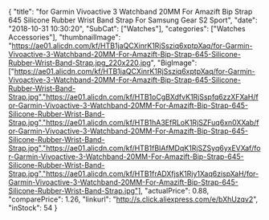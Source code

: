 {
	"title": "for Garmin Vivoactive 3 Watchband 20MM For Amazift Bip Strap   645 Silicone Rubber Wrist Band Strap For Samsung Gear S2 Sport",
	"date": "2018-10-31 10:30:20",
	"SubCat": ["Watches"],
	"categories": ["Watches Accessories"],
	"thumbnailImage": "https://ae01.alicdn.com/kf/HTB1jaQCXinrK1RjSsziq6xptpXaq/for-Garmin-Vivoactive-3-Watchband-20MM-For-Amazift-Bip-Strap-645-Silicone-Rubber-Wrist-Band-Strap.jpg_220x220.jpg",
	"BigImage": ["https://ae01.alicdn.com/kf/HTB1jaQCXinrK1RjSsziq6xptpXaq/for-Garmin-Vivoactive-3-Watchband-20MM-For-Amazift-Bip-Strap-645-Silicone-Rubber-Wrist-Band-Strap.jpg","https://ae01.alicdn.com/kf/HTB1oCgBXdfvK1RjSspfq6zzXFXaH/for-Garmin-Vivoactive-3-Watchband-20MM-For-Amazift-Bip-Strap-645-Silicone-Rubber-Wrist-Band-Strap.jpg","https://ae01.alicdn.com/kf/HTB1hA3EfRLoK1RjSZFuq6xn0XXab/for-Garmin-Vivoactive-3-Watchband-20MM-For-Amazift-Bip-Strap-645-Silicone-Rubber-Wrist-Band-Strap.jpg","https://ae01.alicdn.com/kf/HTB1fBIAfMDqK1RjSZSyq6yxEVXaf/for-Garmin-Vivoactive-3-Watchband-20MM-For-Amazift-Bip-Strap-645-Silicone-Rubber-Wrist-Band-Strap.jpg","https://ae01.alicdn.com/kf/HTB1frADXfjsK1Rjy1Xaq6zispXaH/for-Garmin-Vivoactive-3-Watchband-20MM-For-Amazift-Bip-Strap-645-Silicone-Rubber-Wrist-Band-Strap.jpg"],
	"actualPrice": 0.88,
	"comparePrice": 1.26,
	"linkurl": "http://s.click.aliexpress.com/e/bXhUzqv2",
	"inStock": 54
}
